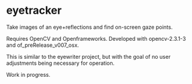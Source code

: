 eyetracker
==========

Take images of an eye+reflections and find on-screen gaze points.

Requires OpenCV and Openframeworks. Developed with opencv-2.3.1-3 and of_preRelease_v007_osx.

This is similar to the eyewriter project, but with the goal of no user adjustments being necessary for operation.

Work in progress.

